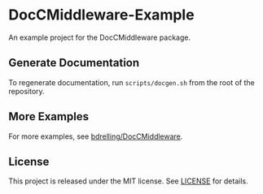 # DocCMiddleware-Example

An example project for the DocCMiddleware package.

## Generate Documentation

To regenerate documentation, run `scripts/docgen.sh` from the root of the repository.

## More Examples

For more examples, see [bdrelling/DocCMiddleware](https://github.com/bdrelling/doccmiddleware#examples).

## License

This project is released under the MIT license. See [LICENSE](/LICENSE) for details.

